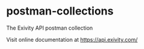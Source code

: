 # postman-collections

The Exivity API postman collection

Visit online documentation at <https://api.exivity.com/>

